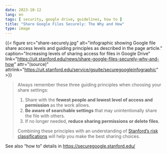 ```yaml
---
date: 2023-10-12
lang: en
tags: [ security, google drive, guidelines, how to ]
title: "Share Google Files Securely: The Why and How"
type: image
---
```


{{< figure src="share-securely.jpg" alt="infographic showing Google file share access levels and guiding principles as described in the page article." caption="Increasing levels of sharing access for files in Google Drive" link="https://uit.stanford.edu/news/share-google-files-securely-why-and-how" attr="(source)" attrlink="https://uit.stanford.edu/service/gsuite/securegoogleinfographic" >}}

> Always remember these three guiding principles when choosing your share settings:
>
> 1. Share with the **fewest people and lowest level of access and permission** as the work allows. 
> 2. **Be aware of searchable settings** that may unintentionally share the file with others. 
> 3. If no longer needed, **reduce sharing permissions or delete files**.
>
> Combining these principles with an understanding of [Stanford’s risk classifications](https://uit.stanford.edu/guide/riskclassifications) will help you make the best sharing choices.

See also “how to” details in <https://securegoogle.stanford.edu/>
